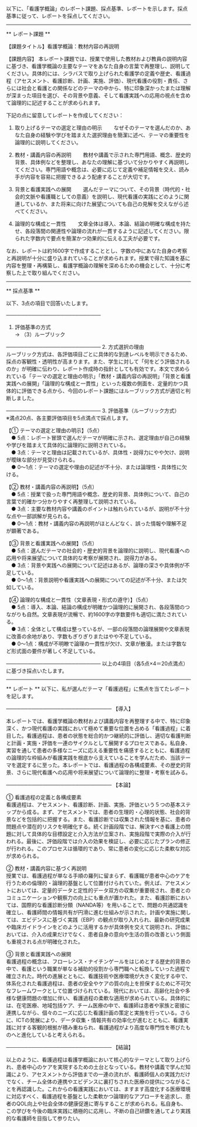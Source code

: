 以下に、「看護学概論」のレポート課題、採点基準、レポートを示します。採点基準に従って、レポートを採点してください。

---------------------------------------
** レポート課題 **

【課題タイトル】看護学概論：教材内容の再説明

【課題内容】
本レポート課題では、授業で使用した教材および教員の説明内容に基づき、看護学概論の主要なテーマをあなた自身の言葉で再整理し、説明してください。具体的には、シラバスで取り上げられた看護学の定義や歴史、看護過程（アセスメント、看護診断、計画、実施、評価）、現代看護の役割・責任、さらには社会と看護との関係などのテーマの中から、特に印象深かったまたは理解が深まった項目を選び、その背景や意義、そして看護実践への応用の視点を含めて論理的に記述することが求められます。

下記の点に留意してレポートを作成してください：
1. 取り上げるテーマの選定と理由の明示
　　なぜそのテーマを選んだのか、あなた自身の経験や学びを踏まえた選択理由を簡潔に述べ、テーマの重要性を論理的に説明してください。

2. 教材・講義内容の再説明
　　教材や講義で示された専門用語、概念、歴史的背景、具体例などを整理し、あなたの理解に基づいて分かりやすく再説明してください。専門用語や概念は、必要に応じて定義や補足情報を交え、読み手が内容を容易に把握できるよう配慮することが大切です。

3. 背景と看護実践への展開
　　選んだテーマについて、その背景（時代的・社会的文脈や看護職としての意義）を説明し、現代看護の実践にどのように関連しているか、また将来に向けた展望についても自己の見解を交えながら述べてください。

4. 論理的な構成と一貫性
　　文章全体は導入、本論、結論の明確な構成を持たせ、各段落間の関連性や論理の流れが一貫するように記述してください。限られた字数内で要点を簡潔かつ効果的に伝える工夫が必要です。

なお、レポートは約1600字で作成することとし、字数の中にあなた自身の考察と再説明が十分に盛り込まれていることが求められます。授業で得た知識を基に内容を整理・再構築し、看護学概論の理解を深めるための機会として、十分に考察した上で取り組んでください。

---------------------------------------
** 採点基準 **

以下、3点の項目で回答いたします。

──────────────────────────
1. 評価基準の方式  
→ （3）ルーブリック

──────────────────────────
2. 方式選択の理由  
ルーブリック方式は、各評価項目ごとに具体的な到達レベルを明示できるため、採点の客観性・透明性が高まります。また、学生に対して「何をどう評価されるのか」が明確に伝わり、レポート作成時の指針としても有効です。本文で求められている「テーマの選定と理由の明示」「教材・講義内容の再説明」「背景と看護実践への展開」「論理的な構成と一貫性」といった複数の側面を、定量的かつ具体的に評価できる点から、今回のレポート課題にはルーブリック方式が適切と判断しました。

──────────────────────────
3. 評価基準（ルーブリック方式）  
※満点20点、各主要評価項目を5点満点で採点します。

【① テーマの選定と理由の明示】（5点）  
 ● 5点：レポート冒頭で選んだテーマが明確に示され、選定理由が自己の経験や学びを踏まえて具体的に論理的に説明されている。  
 ● 3点：テーマと理由は記載されているが、具体性・説得力にやや欠け、説明が曖昧な部分が見受けられる。  
 ● 0～1点：テーマの選定や理由の記述が不十分、または論理性・具体性に欠ける。

【② 教材・講義内容の再説明】（5点）  
 ● 5点：授業で扱った専門用語や概念、歴史的背景、具体例について、自己の言葉で的確かつ分かりやすく再整理して説明されている。  
 ● 3点：主要な教材内容や講義のポイントは触れられているが、説明が不十分な点や一部誤解が見られる。  
 ● 0～1点：教材・講義内容の再説明がほとんどなく、誤った情報や理解不足が顕著である。

【③ 背景と看護実践への展開】（5点）  
 ● 5点：選んだテーマの社会的・歴史的背景を論理的に説明し、現代看護への応用や将来展望について具体的な考察が展開され、説得力がある。  
 ● 3点：背景や実践への展開について記述はあるが、論理の深さや具体例が不足している。  
 ● 0～1点：背景説明や看護実践への展開についての記述が不十分、または欠如している。

【④ 論理的な構成と一貫性（文章表現・形式の遵守）】（5点）  
 ● 5点：導入、本論、結論の構成が明確かつ論理的に展開され、各段落間のつながりも自然。文章表現が流暢で、約1600字の字数要件も適切に満たされている。  
 ● 3点：全体として構成は整っているが、一部の段落間の論理展開や文章表現に改善の余地があり、字数もぎりぎりまたはやや不足している。  
 ● 0～1点：構成が不明瞭で論理の一貫性が欠け、文章が散漫。または字数など形式面の要件が著しく不足している。

──────────────────────────
以上の4項目（各5点×4＝20点満点）に基づき採点いたします。

---------------------------------------
** レポート **
以下に、私が選んだテーマ「看護過程」に焦点を当てたレポートを記します。

─────────────────────────────
【導入】

本レポートでは、看護学概論の教材および講義内容を再整理する中で、特に印象深く、かつ現代看護の実践において極めて重要な位置を占める「看護過程」に着目した。看護過程は、患者の状態を総合的かつ継続的に評価し、適切な看護判断と計画・実施・評価を一連のサイクルとして展開するプロセスである。私自身、実習を通して患者の多様なニーズに応える重要性を痛感するとともに、看護過程の論理的な枠組みが看護実践を根底から支えていることを学んだため、当該テーマを選定するに至った。本レポートでは、看護過程の各構成要素、その歴史的背景、さらに現代看護への応用や将来展望について論理的に整理・考察を試みる。

─────────────────────────────
【本論】

① 看護過程の定義と各構成要素  
看護過程は、アセスメント、看護診断、計画、実施、評価という５つの基本ステップから成る。まず、アセスメントでは、患者の生理的・心理的状態、社会的背景などを包括的に把握する。また、看護診断では収集された情報を基に、患者の問題点や潜在的リスクを明確化する。続く計画段階では、解決すべき看護上の問題に対して具体的な目標設定と介入方法が立案され、実施段階で実際の介入が行われる。最後に、評価段階では介入の効果を検証し、必要に応じたプランの修正が行われる。このプロセスは循環的であり、常に患者の変化に応じた柔軟な対応が求められる。

② 教材・講義内容に基づく再説明  
授業では、看護過程が単なる手順の羅列に留まらず、看護職が患者中心のケアを行うための倫理的・論理的基盤として位置付けられていた。例えば、アセスメントにおいては、定量的データと定性的データ双方の収集が重要視され、患者とのコミュニケーションや観察力の向上にも重点が置かれた。また、看護診断においては、国際的な看護診断分類（NANDA等）を用いることで、問題の共通認識を確立し、看護師間の情報共有が円滑に進む仕組みが示された。計画や実施に関しては、エビデンスに基づく実践（EBP）の観点が取り入れられ、最新の研究成果や臨床ガイドラインをどのように活用するかが具体例を交えて説明され、評価においては、介入の成果だけでなく、患者自身の意向や生活の質の改善という側面も重視される点が明確化された。

③ 背景と看護実践への展開  
看護過程の概念は、フローレンス・ナイチンゲールをはじめとする歴史的背景の中で、看護という職業が単なる補助的役割から専門職へと転換していった過程で確立された。時代の進展とともに、看護技術や医療環境が大きく変化する中で、体系化された看護過程は、患者の安全やケアの質の向上を担保するために不可欠なフレームワークとして位置づけられている。現代においては、高齢化社会や多様な健康問題の増加に伴い、看護過程の柔軟な適用が求められている。具体的には、在宅医療、地域包括ケア、チーム医療の中で、看護師は患者や家族と密接に連携しながら、個々のニーズに応じた看護計画の策定と実施を行っている。さらに、ICTの発展により、データ収集・情報共有の効率化が進むとともに、看護実践に対する客観的根拠が積み重ねられ、看護過程がより高度な専門性を帯びたものへと進化していると考えられる。

─────────────────────────────
【結論】

以上のように、看護過程は看護学概論において核心的なテーマとして取り上げられ、患者中心のケアを実現するための土台となっている。教材や講義で学んだ知識により、アセスメントから評価までの一連の流れが、看護師個人の実践力だけでなく、チーム全体の連携やエビデンスに裏打ちされた医療の提供につながることを再認識した。これからの看護実践においては、ますます高度化する医療環境に対応すべく、看護過程を基盤とした柔軟かつ論理的なアプローチを追求し、患者のQOL向上や社会全体の健康促進に寄与することが求められる。私自身も、この学びを今後の臨床実践に積極的に応用し、不断の自己研鑽を通してより実践的な看護師を目指して参りたい。


